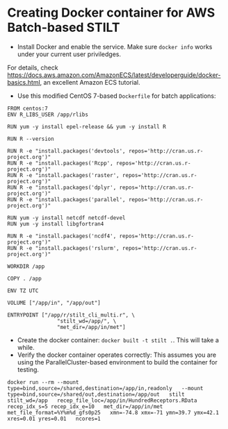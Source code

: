 # Creating Docker container for AWS Batch-based STILT

* Install Docker and enable the service. Make sure `docker info` works under your current user priviledges.

For details, check https://docs.aws.amazon.com/AmazonECS/latest/developerguide/docker-basics.html, an excellent Amazon ECS tutorial.

* Use this modified CentOS 7-based `Dockerfile` for batch applications:
```
FROM centos:7
ENV R_LIBS_USER /app/rlibs

RUN yum -y install epel-release && yum -y install R

RUN R --version

RUN R -e "install.packages('devtools', repos='http://cran.us.r-project.org')"
RUN R -e "install.packages('Rcpp', repos='http://cran.us.r-project.org')"
RUN R -e "install.packages('raster', repos='http://cran.us.r-project.org')"
RUN R -e "install.packages('dplyr', repos='http://cran.us.r-project.org')"
RUN R -e "install.packages('parallel', repos='http://cran.us.r-project.org')"

RUN yum -y install netcdf netcdf-devel
RUN yum -y install libgfortran4

RUN R -e "install.packages('ncdf4', repos='http://cran.us.r-project.org')"
RUN R -e "install.packages('rslurm', repos='http://cran.us.r-project.org')"

WORKDIR /app

COPY . /app

ENV TZ UTC

VOLUME ["/app/in", "/app/out"]

ENTRYPOINT ["/app/r/stilt_cli_multi.r", \
                "stilt_wd=/app/", \
                "met_dir=/app/in/met"]
```

* Create the docker container: `docker built -t stilt .`. This will take a while.
* Verify the docker container operates correctly: This assumes you are using the ParallelCluster-based environment to build the container for testing.
```
docker run --rm --mount type=bind,source=/shared,destination=/app/in,readonly   --mount type=bind,source=/shared/out,destination=/app/out   stilt   stilt_wd=/app   recep_file_loc=/app/in/HundredReceptors.RData   recep_idx_s=5 recep_idx_e=10   met_dir=/app/in/met met_file_format=%Y%m%d_gfs0p25   xmn=-74.8 xmx=-71 ymn=39.7 ymx=42.1 xres=0.01 yres=0.01   ncores=1
```
